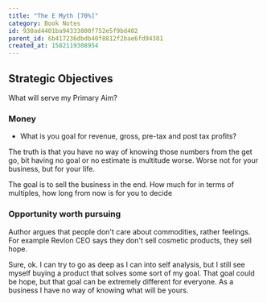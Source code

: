 ```yaml
---
title: "The E Myth [70%]"
category: Book Notes
id: 930ad4401ba94333800f752e5f9bd402
parent_id: 6b417236dbdb40f8812f2bae6fd94381
created_at: 1582119308954
---
```


## Strategic Objectives

What will serve my Primary Aim?

### Money

* What is you goal for revenue, gross, pre-tax and post tax profits?

The truth is that you have no way of knowing those numbers from the get go, bit having no goal or no estimate is multitude worse. Worse not for your business, but for your life.

The goal is to sell the business in the end. How much for in terms of multiples, how long from now is for you to decide 

### Opportunity worth pursuing

Author argues that people don't care about commodities, rather feelings. For example Revlon CEO says they don't sell cosmetic products, they sell hope. 

Sure, ok. I can try to go as deep as I can into self analysis, but I still see myself buying a product that solves some sort of my goal. That goal could be hope, but that goal can be extremely different for everyone. As a business I have no way of knowing what will be yours. 


                